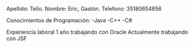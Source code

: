 
Apellido: Tello.
Nombre: Eric, Gastón.
Telefono: 35180654856

Conocimientos de Programación:
-Java
-C++
-C#

Experiencia laboral
1 año trabajando con Oracle
Actualmente trabajando con JSF
